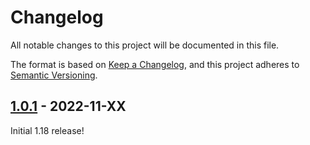 # Changelog

All notable changes to this project will be documented in this file.

The format is based on [Keep a Changelog],
and this project adheres to [Semantic Versioning].

## [1.0.1] - 2022-11-XX

Initial 1.18 release!

<!-- Links -->
[keep a changelog]: https://keepachangelog.com/en/1.0.0/
[semantic versioning]: https://semver.org/spec/v2.0.0.html

<!-- Versions -->
[1.0.1]: https://github.com/AlmostReliable/merequester/releases/tag/v1.18-fabric-1.0.1
